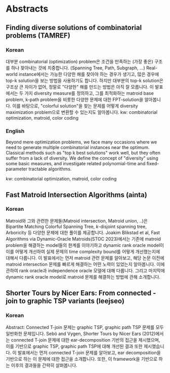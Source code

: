 # Abstracts

## Finding diverse solutions of combinatorial problems (TAMREF)

### Korean

대부분 combinatorial (optimization) problem은 조건을 만족하는 (가장 좋은) 구조를 하나 찾아내는 것에 치중합니다. (Spanning Tree, Path, Subgraph, ...) Real-world instance에서는 가능한 다양한 해를 찾아야 하는 경우가 생기고, 많은 경우에 top-k solution을 보는 방법을 사용하기도 합니다. 하지만 대부분의 top-k solution은 구조상 큰 차이가 없어, 정말로 "다양한" 해를 만드는 방법은 아직 잘 모릅니다.
이 발표에서는 두 가지 diversity measure를 정의하고, 그를 최적화하는 matroid base problem, k-path problem을 비롯한 다양한 문제에 대한 FPT-solution을 알아봅니다. 이를 바탕으로, "colorful solution"을 찾는 문제를 어떻게 diversity maximization problem으로 변환할 수 있는지도 알아봅니다.
kw: combinatorial optimization, matroid, color coding

### English

Beyond mere optimization problems, we face many occasions where we need to generate multiple combinatorial instances near the optimum. Classical methods such as "top k best solutions" work well, but they often suffer from a lack of diversity. We define the concept of "diversity" using some basic measures, and investigate related polynomial-time and fixed-parameter tractable algorithms.

kw: combinatorial optimization, matroid, color coding

## Fast Matroid Intersection Algorithms (ainta)

### Korean

Matroid와 그와 관련한 문제들(Matroid intersection, Matroid union, ..)은 Bipartite Matching Colorful Spanning Tree, $k$-disjoint spanning tree, Arboricity 등 다양한 문제에 대한 풀이를 제공합니다. Joakim Blikstad et al, Fast Algorithms via Dynamic-Oracle Matroids(STOC 2023)에서는 기존에 matroid problem을 해결하는 model들의 한계를 이야기하고 dynamic rank oracle model이 이를 어떻게 개선하여 실제 문제의 time complexity bound를 어떻게 개선했는지에 대해서 다룹니다.
이 발표에서는 먼저 matroid 관련 문제를 알아보고, 해당 논문 이전에 matroid intersection 문제를 빠르게 해결하는 어떤 노력이 있었는지 알아봅니다. 이에 관하여 rank oracle과 independence oracle 모델에 대해 다룹니다. 그리고 마지막에 dynamic rank oracle model로 matroid 문제를 해결하는 방법에 관해 소개합니다.

## Shorter Tours by Nicer Ears: From connected -join to graphic TSP variants (leejseo)
### Korean
Abstract:
Connected T-join 문제는 graphic TSP, graphic path TSP 문제를 모두 일반화한 문제입니다. Sebö and Vygen, Shorter Tours by Nicer Ears (2012)에서는 connected T-join 문제에 대한 ear-decomposition 기반의 접근을 제시했으며, 이를 기반으로 graphic TSP, graphic path TSP에 대해 개선된 결과 또한 제시했습니다.
이 발표에서는 먼저 connected T-join 문제를 알아보고, ear decomposition을 기반으로 하는 이 문제에 대한 접근을 소개합니다. 또한, 이 framework을 기반으로 하는 이후의 결과들을 간략히 살펴봅니다.
